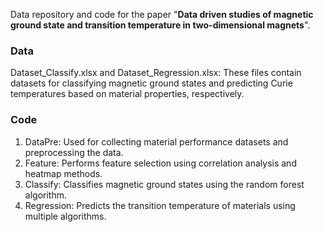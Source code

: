 Data repository and code for the paper "**Data driven studies of magnetic ground state and transition temperature in two-dimensional magnets**".

### Data
Dataset_Classify.xlsx and Dataset_Regression.xlsx: These files contain datasets for classifying magnetic ground states and predicting Curie temperatures based on material properties, respectively.

### Code
1. DataPre: Used for collecting material performance datasets and preprocessing the data.
2. Feature: Performs feature selection using correlation analysis and heatmap methods.
3. Classify: Classifies magnetic ground states using the random forest algorithm.
4. Regression: Predicts the transition temperature of materials using multiple algorithms.
